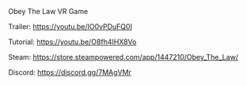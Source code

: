 Obey The Law VR Game

Trailer: https://youtu.be/IO0vPDuFQ0I

Tutorial: https://youtu.be/O8fh4IHX8Vo

Steam: https://store.steampowered.com/app/1447210/Obey_The_Law/

Discord: https://discord.gg/7MAgVMr

